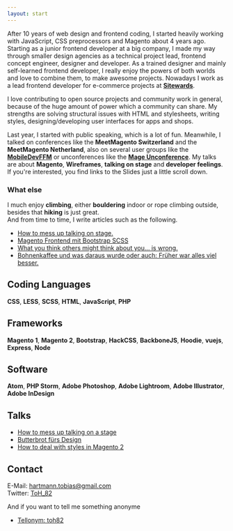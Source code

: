 ```yaml
---
layout: start
---
```


After 10 years of web design and frontend coding, I started heavily working with JavaScript, CSS preprocessors and Magento about 4 years ago. Starting as a junior frontend developer at a big company, I made my way through smaller design agencies as a technical project lead, frontend concept engineer, designer and developer. As a trained designer and mainly self-learned frontend developer, I really enjoy the powers of both worlds and love to combine them, to make awesome projects. Nowadays I work as a lead frontend developer for e-commerce projects at [**Sitewards**](http://www.sitewards.com/).

I love contributing to open source projects and community work in general, because of the huge amount of power which a community can share. My strengths are solving structural issues with HTML and stylesheets, writing styles, designing/developing user interfaces for apps and shops.

Last year, I started with public speaking, which is a lot of fun. Meanwhile, I talked on conferences like the **MeetMagento Switzerland** and the **MeetMagento Netherland**, also on several user groups like the [**MobileDevFFM**](https://twitter.com/MobileDevFfm) or unconferences like the [**Mage Unconference**](http://www.mageunconference.org/). My talks are about **Magento**, **Wireframes**, **talking on stage** and **developer feelings**. If you're interested, you find links to the Slides just a little scroll down.  

### What else

I much enjoy **climbing**, either **bouldering** indoor or rope climbing outside, besides that **hiking** is just great.   
And from time to time, I write articles such as the following.

- [How to mess up talking on stage.](https://www.webguys.de/diverses/how-to-mess-up-talking-on-stage)  
- [Magento Frontend mit Bootstrap SCSS](https://www.webguys.de/magento-1/tuerchen-18-magento-frontend-mit-bootstrap-scss)  
- [What you think others might think about you… is wrong.](https://medium.com/@ToH_82/what-you-think-what-others-might-think-about-you-f9fcb8d1afd0#.8ic01ehhp)
- [Bohnenkaffee und was daraus wurde oder auch: Früher war alles viel besser.](https://medium.com/@ToH_82/bohnenkaffee-und-was-daraus-wurde-9ec501938be1#.sloj69qrp)

## Coding Languages
**CSS**,
**LESS**,
**SCSS**,
**HTML**,
**JavaScript**,
**PHP**

## Frameworks
**Magento 1**,
**Magento 2**,
**Bootstrap**,
**HackCSS**,
**BackboneJS**,
**Hoodie**,
**vuejs**,
**Express**,
**Node**

## Software
**Atom**,
**PHP Storm**,
**Adobe Photoshop**,
**Adobe Lightroom**,
**Adobe Illustrator**,
**Adobe InDesign**

## Talks
- [How to mess up talking on a stage](http://slides.com/tobiashartmann/how-to-mess-up-talking)
- [Butterbrot fürs Design](http://slides.com/tobiashartmann/butterbrot)
- [How to deal with styles in Magento 2](https://slidr.io/toh82/how-to-deal-with-styles-in-magento-2#1)

## Contact
E-Mail: hartmann.tobias@gmail.com  
Twitter: [ToH_82](https://twitter.com/ToH_82)  

And if you want to tell me something anonyme  
- [Tellonym: toh82](https://tellonym.de/u/toh82)  

